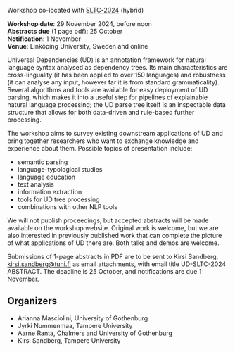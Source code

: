 Workshop co-located with [SLTC-2024](https://sltc2024.github.io/) (hybrid)

__Workshop date__: 29 November 2024, before noon<br>
__Abstracts due__ (1 page pdf): 25 October<br>
__Notification__: 1 November<br>
__Venue__: Linköping University, Sweden and online

Universal Dependencies (UD) is an annotation framework for natural language syntax analysed as dependency trees. Its main characteristics are cross-linguality (it has been applied to over 150 languages) and robustness (it can analyse any input, however far it is from standard grammaticality). Several algorithms and tools are available for easy deployment of UD parsing, which makes it into a useful step for pipelines of explainable natural language processing; the UD parse tree itself is an inspectable data structure that allows for both data-driven and rule-based further processing.

The workshop aims to survey existing downstream applications of UD and bring together researchers who want to exchange knowledge and experience about them. Possible topics of presentation include:

- semantic parsing
- language-typological studies
- language education
- text analysis
- information extraction
- tools for UD tree processing
- combinations with other NLP tools

We will not publish proceedings, but accepted abstracts will be made available on the workshop website. Original work is welcome, but we are also interested in previously published work that can complete the picture of what applications of UD there are. Both talks and demos are welcome.

Submissions of 1-page abstracts in PDF are to be sent to Kirsi Sandberg, kirsi.sandberg@tuni.fi as email attachments, with email title UD-SLTC-2024 ABSTRACT.
The deadline is 25 October, and notifications are due 1 November.

## Organizers
- Arianna Masciolini, University of Gothenburg
- Jyrki Nummenmaa, Tampere University
- Aarne Ranta, Chalmers and University of Gothenburg
- Kirsi Sandberg, Tampere University
